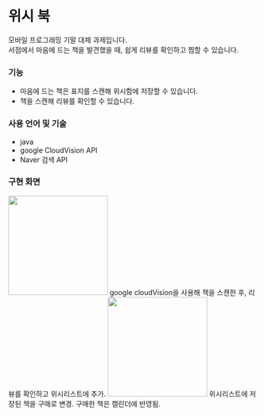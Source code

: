 # 위시 북 
모바일 프로그래밍 기말 대체 과제입니다.<br/>
서점에서 마음에 드는 책을 발견했을 때, 쉽게 리뷰를 확인하고 찜할 수 있습니다.

### 기능
  * 마음에 드는 책은 표지를 스캔해 위시함에 저장할 수 있습니다.
  * 책을 스캔해 리뷰를 확인할 수 있습니다. 

### 사용 언어 및 기술
  * java
  * google CloudVision API
  * Naver 검색 API

### 구현 화면
<img src="https://user-images.githubusercontent.com/39056388/123691999-3ec6b700-d891-11eb-8eb9-639c8a801daf.gif" width="200" />
google cloudVision을 사용해 책을 스캔한 후, 리뷰를 확인하고 위시리스트에 추가.
<img src="https://user-images.githubusercontent.com/39056388/123692455-cad8de80-d891-11eb-936f-2ab2ab2d81f4.gif" width="200" />
위시리스트에 저장된 책을 구매로 변경. 구매한 책은 캘린더에 반영됨.
